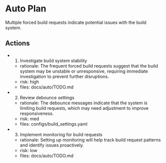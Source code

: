 # Auto Plan

Multiple forced build requests indicate potential issues with the build system.

## Actions
- 1. Investigate build system stability
  - rationale: The frequent forced build requests suggest that the build system may be unstable or unresponsive, requiring immediate investigation to prevent further disruptions.
  - risk: high
  - files: docs/auto/TODO.md
- 2. Review debounce settings
  - rationale: The debounce messages indicate that the system is limiting build requests, which may need adjustment to improve responsiveness.
  - risk: med
  - files: configs/build_settings.yaml
- 3. Implement monitoring for build requests
  - rationale: Setting up monitoring will help track build request patterns and identify issues proactively.
  - risk: low
  - files: docs/auto/TODO.md